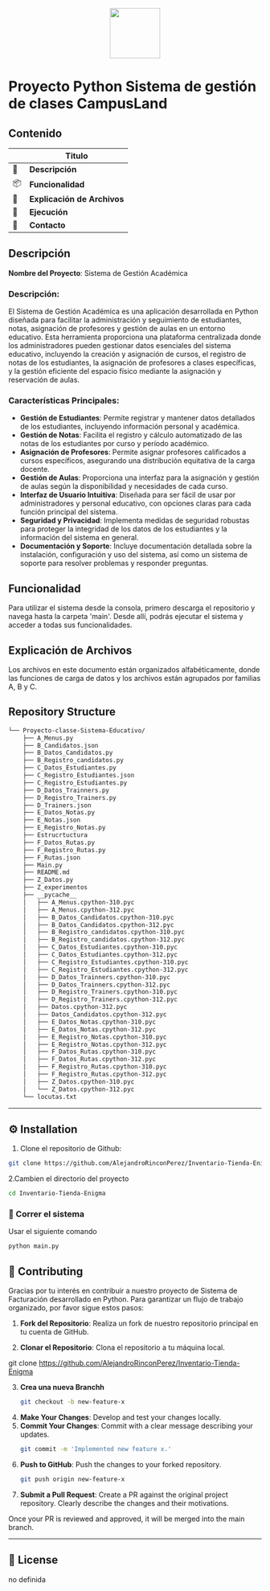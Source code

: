 <p  align="center">  <img  src="https://cdn-icons-png.flaticon.com/512/6295/6295417.png"  width="100"  /> 
 </p>

# Proyecto Python Sistema de gestión  de clases CampusLand


## Contenido
|  | Titulo  |
|--|--|
| 📍|**Descripción**| 
| 📦| **Funcionalidad**|
| 🧩 | **Explicación de Archivos**|
| 📂 | **Ejecución**|
| 🤝 |**Contacto**|

## Descripción
**Nombre del Proyecto**: Sistema de Gestión Académica

### **Descripción**:
 El Sistema de Gestión Académica es una aplicación desarrollada en Python diseñada para facilitar la administración y seguimiento de estudiantes, notas, asignación de profesores y gestión de aulas en un entorno educativo. Esta herramienta proporciona una plataforma centralizada donde los administradores pueden gestionar datos esenciales del sistema educativo, incluyendo la creación y asignación de cursos, el registro de notas de los estudiantes, la asignación de profesores a clases específicas, y la gestión eficiente del espacio físico mediante la asignación y reservación de aulas.

### **Características Principales**:

-   **Gestión de Estudiantes**: Permite registrar y mantener datos detallados de los estudiantes, incluyendo información personal y académica.
-   **Gestión de Notas**: Facilita el registro y cálculo automatizado de las notas de los estudiantes por curso y período académico.
-   **Asignación de Profesores**: Permite asignar profesores calificados a cursos específicos, asegurando una distribución equitativa de la carga docente.
-   **Gestión de Aulas**: Proporciona una interfaz para la asignación y gestión de aulas según la disponibilidad y necesidades de cada curso.
-   **Interfaz de Usuario Intuitiva**: Diseñada para ser fácil de usar por administradores y personal educativo, con opciones claras para cada función principal del sistema.
-   **Seguridad y Privacidad**: Implementa medidas de seguridad robustas para proteger la integridad de los datos de los estudiantes y la información del sistema en general.
-   **Documentación y Soporte**: Incluye documentación detallada sobre la instalación, configuración y uso del sistema, así como un sistema de soporte para resolver problemas y responder preguntas.
## Funcionalidad

Para utilizar el sistema desde la consola, primero descarga el repositorio y navega hasta la carpeta 'main'. Desde allí, podrás ejecutar el sistema y acceder a todas sus funcionalidades.

## Explicación de Archivos
Los archivos en este documento están organizados alfabéticamente, donde las funciones de carga de datos y los archivos están agrupados por familias A, B y C.


##  Repository Structure

```sh
└── Proyecto-classe-Sistema-Educativo/
    ├── A_Menus.py
    ├── B_Candidatos.json
    ├── B_Datos_Candidatos.py
    ├── B_Registro_candidatos.py
    ├── C_Datos_Estudiantes.py
    ├── C_Registro_Estudiantes.json
    ├── C_Registro_Estudiantes.py
    ├── D_Datos_Trainners.py
    ├── D_Registro_Trainers.py
    ├── D_Trainers.json
    ├── E_Datos_Notas.py
    ├── E_Notas.json
    ├── E_Registro_Notas.py
    ├── Estrucrtuctura
    ├── F_Datos_Rutas.py
    ├── F_Registro_Rutas.py
    ├── F_Rutas.json
    ├── Main.py
    ├── README.md
    ├── Z_Datos.py
    ├── Z_experimentos
    ├── __pycache__
    │   ├── A_Menus.cpython-310.pyc
    │   ├── A_Menus.cpython-312.pyc
    │   ├── B_Datos_Candidatos.cpython-310.pyc
    │   ├── B_Datos_Candidatos.cpython-312.pyc
    │   ├── B_Registro_candidatos.cpython-310.pyc
    │   ├── B_Registro_candidatos.cpython-312.pyc
    │   ├── C_Datos_Estudiantes.cpython-310.pyc
    │   ├── C_Datos_Estudiantes.cpython-312.pyc
    │   ├── C_Registro_Estudiantes.cpython-310.pyc
    │   ├── C_Registro_Estudiantes.cpython-312.pyc
    │   ├── D_Datos_Trainners.cpython-310.pyc
    │   ├── D_Datos_Trainners.cpython-312.pyc
    │   ├── D_Registro_Trainers.cpython-310.pyc
    │   ├── D_Registro_Trainers.cpython-312.pyc
    │   ├── Datos.cpython-312.pyc
    │   ├── Datos_Candidatos.cpython-312.pyc
    │   ├── E_Datos_Notas.cpython-310.pyc
    │   ├── E_Datos_Notas.cpython-312.pyc
    │   ├── E_Registro_Notas.cpython-310.pyc
    │   ├── E_Registro_Notas.cpython-312.pyc
    │   ├── F_Datos_Rutas.cpython-310.pyc
    │   ├── F_Datos_Rutas.cpython-312.pyc
    │   ├── F_Registro_Rutas.cpython-310.pyc
    │   ├── F_Registro_Rutas.cpython-312.pyc
    │   ├── Z_Datos.cpython-310.pyc
    │   └── Z_Datos.cpython-312.pyc
    └── locutas.txt
```

---

## ⚙️ Installation

1. Clone el repositorio de Github:

```sh
git clone https://github.com/AlejandroRinconPerez/Inventario-Tienda-Enigma
```

2.Cambien el directorio del proyecto 

```sh
cd Inventario-Tienda-Enigma
```


### 🤖 Correr el sistema 

Usar el siguiente comando

```sh
python main.py
```




## 🤝 Contributing
Gracias por tu interés en contribuir a nuestro proyecto de Sistema de Facturación desarrollado en Python. Para garantizar un flujo de trabajo organizado, por favor sigue estos pasos:

1.  **Fork del Repositorio**: Realiza un fork de nuestro repositorio principal en tu cuenta de GitHub.
    
2.  **Clonar el Repositorio**: Clona el repositorio a tu máquina local.


   git clone https://github.com/AlejandroRinconPerez/Inventario-Tienda-Enigma
   
3. **Crea una nueva Branchh**
   ```sh
   git checkout -b new-feature-x
   ```
4. **Make Your Changes**: Develop and test your changes locally.
5. **Commit Your Changes**: Commit with a clear message describing your updates.
   ```sh
   git commit -m 'Implemented new feature x.'
   ```
6. **Push to GitHub**: Push the changes to your forked repository.
   ```sh
   git push origin new-feature-x
   ```
7. **Submit a Pull Request**: Create a PR against the original project repository. Clearly describe the changes and their motivations.

Once your PR is reviewed and approved, it will be merged into the main branch.

</details>

---

## 📄 License
no definida


